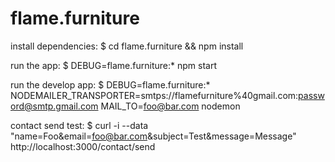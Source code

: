 flame.furniture
===============

   install dependencies:
     $ cd flame.furniture && npm install

   run the app:
     $ DEBUG=flame.furniture:* npm start

   run the develop app:
     $ DEBUG=flame.furniture:* NODEMAILER_TRANSPORTER=smtps://flamefurniture%40gmail.com:password@smtp.gmail.com MAIL_TO=foo@bar.com nodemon

   contact send test:
     $ curl -i --data "name=Foo&email=foo@bar.com&subject=Test&message=Message" http://localhost:3000/contact/send